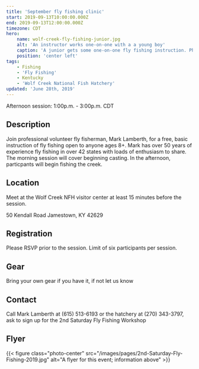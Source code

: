 ```yaml
---
title: 'September fly fishing clinic'
start: 2019-09-13T10:00:00.000Z
end: 2019-09-13T12:00:00.000Z
timezone: CDT
hero:
    name: wolf-creek-fly-fishing-junior.jpg
    alt: 'An instructor works one-on-one with a a young boy'
    caption: 'A junior gets some one-on-one fly fishing instruction. Photo by USFWS.'
    position: 'center left'
tags:
    - Fishing
    - 'Fly Fishing'
    - Kentucky
    - 'Wolf Creek National Fish Hatchery'
updated: 'June 28th, 2019'
---
```


Afternoon session: 1:00p.m. - 3:00p.m. CDT

## Description

Join professional volunteer fly fisherman, Mark Lamberth, for a free, basic instruction of fly fishing open to anyone ages 8+. Mark has over 50 years of experience fly fishing in over 42 states with loads of enthusiasm to share. The morning session will cover beginning casting. In the afternoon, particpants will begin fishing the creek.

## Location

Meet at the Wolf Creek NFH visitor center at least 15 minutes before the session.

50 Kendall Road Jamestown, KY 42629

## Registration

Please RSVP prior to the session. Limit of six participants per session.

## Gear

Bring your own gear if you have it, if not let us know

## Contact

Call Mark Lamberth at (615) 513-6193 or the hatchery at (270) 343-3797, ask to sign up for the 2nd Saturday Fly Fishing Workshop

## Flyer

{{< figure class="photo-center" src="/images/pages/2nd-Saturday-Fly-Fishing-2019.jpg" alt="A flyer for this event; information above" >}}